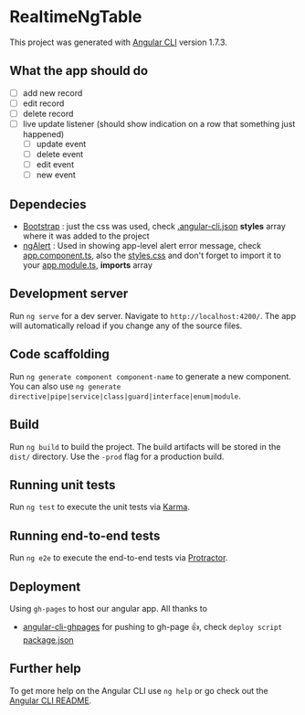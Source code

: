# RealtimeNgTable

This project was generated with [Angular CLI](https://github.com/angular/angular-cli) version 1.7.3.

## What the app should do
* [ ] add new record 
* [ ] edit record
* [ ] delete record
* [ ] live update listener (should show indication on a row that something just happened)
  * [ ] update event
  * [ ] delete event
  * [ ] edit event
  * [ ] new event

## Dependecies
* [Bootstrap](https://github.com/twbs/bootstrap) : just the css was used, check [.angular-cli.json](.angular-cli.json) **styles** array where it was added to the project
* [ngAlert](https://github.com/theo4u/ngAlert) : Used in showing app-level alert error message, check [app.component.ts](src/app/app.component.ts), also the [styles.css](src/styles.css) and don't forget to import it to your [app.module.ts](src/app/app.module.ts), **imports** array 

## Development server

Run `ng serve` for a dev server. Navigate to `http://localhost:4200/`. The app will automatically reload if you change any of the source files.

## Code scaffolding

Run `ng generate component component-name` to generate a new component. You can also use `ng generate directive|pipe|service|class|guard|interface|enum|module`.

## Build

Run `ng build` to build the project. The build artifacts will be stored in the `dist/` directory. Use the `-prod` flag for a production build.

## Running unit tests

Run `ng test` to execute the unit tests via [Karma](https://karma-runner.github.io).

## Running end-to-end tests

Run `ng e2e` to execute the end-to-end tests via [Protractor](http://www.protractortest.org/).

## Deployment
Using `gh-pages` to host our angular app. All thanks to 
* [angular-cli-ghpages](https://github.com/angular-schule/angular-cli-ghpages) for pushing to gh-page 👍, check `deploy script` [package.json](package.json)

## Further help

To get more help on the Angular CLI use `ng help` or go check out the [Angular CLI README](https://github.com/angular/angular-cli/blob/master/README.md).
